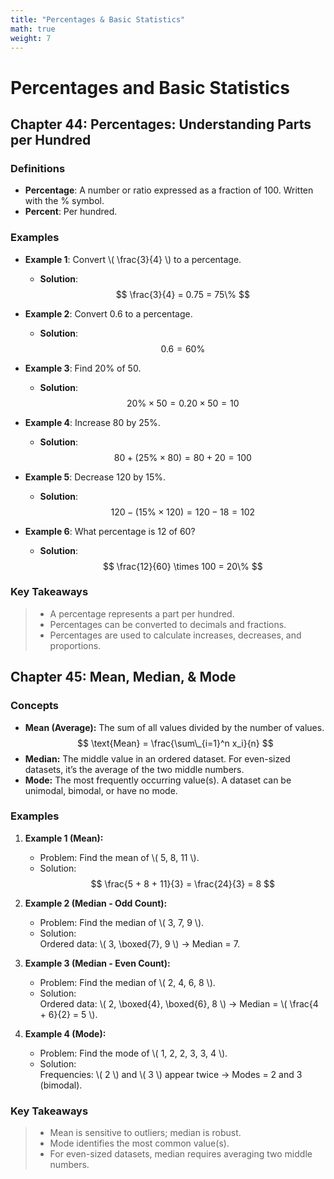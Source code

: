 ```yaml
---
title: "Percentages & Basic Statistics"
math: true
weight: 7
---
```


# **Percentages and Basic Statistics**

## Chapter 44: Percentages: Understanding Parts per Hundred

### Definitions

-   **Percentage**: A number or ratio expressed as a fraction of 100. Written with the % symbol.
-   **Percent**: Per hundred.

### Examples

-   **Example 1**: Convert \\(  \frac{3}{4}  \\) to a percentage.

    -   **Solution**:
        $$
        \frac{3}{4} = 0.75 = 75\%
        $$

-   **Example 2**: Convert 0.6 to a percentage.

    -   **Solution**:
        $$
        0.6 = 60\%
        $$

-   **Example 3**: Find 20% of 50.

    -   **Solution**:
        $$
        20\% \times 50 = 0.20 \times 50 = 10
        $$

-   **Example 4**: Increase 80 by 25%.

    -   **Solution**:
        $$
        80 + (25\% \times 80) = 80 + 20 = 100
        $$

-   **Example 5**: Decrease 120 by 15%.

    -   **Solution**:
        $$
        120 - (15\% \times 120) = 120 - 18 = 102
        $$

-   **Example 6**: What percentage is 12 of 60?
    -   **Solution**:
        $$
        \frac{12}{60} \times 100 = 20\%
        $$

### Key Takeaways

> -   A percentage represents a part per hundred.
> -   Percentages can be converted to decimals and fractions.
> -   Percentages are used to calculate increases, decreases, and proportions.

## Chapter 45: Mean, Median, & Mode

### Concepts

-   **Mean (Average):** The sum of all values divided by the number of values.  
    $$ \text{Mean} = \frac{\sum\_{i=1}^n x_i}{n} $$
-   **Median:** The middle value in an ordered dataset. For even-sized datasets, it’s the average of the two middle numbers.
-   **Mode:** The most frequently occurring value(s). A dataset can be unimodal, bimodal, or have no mode.

### Examples

1. **Example 1 (Mean):**

    - Problem: Find the mean of \\(  5, 8, 11  \\).
    - Solution:  
      $$ \frac{5 + 8 + 11}{3} = \frac{24}{3} = 8 $$

2. **Example 2 (Median - Odd Count):**

    - Problem: Find the median of \\(  3, 7, 9  \\).
    - Solution:  
      Ordered data: \\(  3, \boxed{7}, 9  \\) → Median = 7.

3. **Example 3 (Median - Even Count):**

    - Problem: Find the median of \\(  2, 4, 6, 8  \\).
    - Solution:  
      Ordered data: \\(  2, \boxed{4}, \boxed{6}, 8  \\) → Median = \\(  \frac{4 + 6}{2} = 5  \\).

4. **Example 4 (Mode):**
    - Problem: Find the mode of \\(  1, 2, 2, 3, 3, 4  \\).
    - Solution:  
      Frequencies: \\(  2  \\) and \\(  3  \\) appear twice → Modes = 2 and 3 (bimodal).

### Key Takeaways

> -   Mean is sensitive to outliers; median is robust.
> -   Mode identifies the most common value(s).
> -   For even-sized datasets, median requires averaging two middle numbers.
